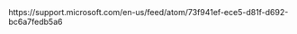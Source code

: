<!-- Pinterest Tag -->
<script>
!function(This XML file does not appear to have any style information associated with it. The document tree is shown below.
<feed xmlns="http://www.w3.org/2005/Atom">
<title type="text">Microsoft Support - Content Management Server</title>
<subtitle type="text">Microsoft Support</subtitle>
<id>uuid:311fef79-3e96-436d-a516-7a09c77fc79b;id=4867516</id>
<rights type="text">2024 Microsoft</rights>
<updated>2024-01-05T04:34:10Z</updated>
</feed>if(!window.pintrk){window.pintrk = function () {
window.pintrk.queue.push(Array.prototype.slice.call(arguments))};var
  n=window.pintrk;n.queue=[],n.version="3.0";var
  t=document.createElement("script");t.async=!0,t.src=e;var
  r=document.getElementsByTagName("script")[0];
  r.parentNode.insertBefore(t,r)}}("https://s.pinimg.com/ct/core.js");
pintrk('load', '2613243787409', {em: '<user_email_address>'});
pintrk('page');
</script>
<noscript>
<img height="1" width="1" style="display:none;" alt=""
  src="https://ct.pinterest.com/v3/?event=init&tid=2613243787409&pd[em]=<hashed_email_address>&noscript=1" />
</noscript>
<!-- end Pinterest Tag -->https://support.microsoft.com/en-us/feed/atom/73f941ef-ece5-d81f-d692-bc6a7fedb5a6